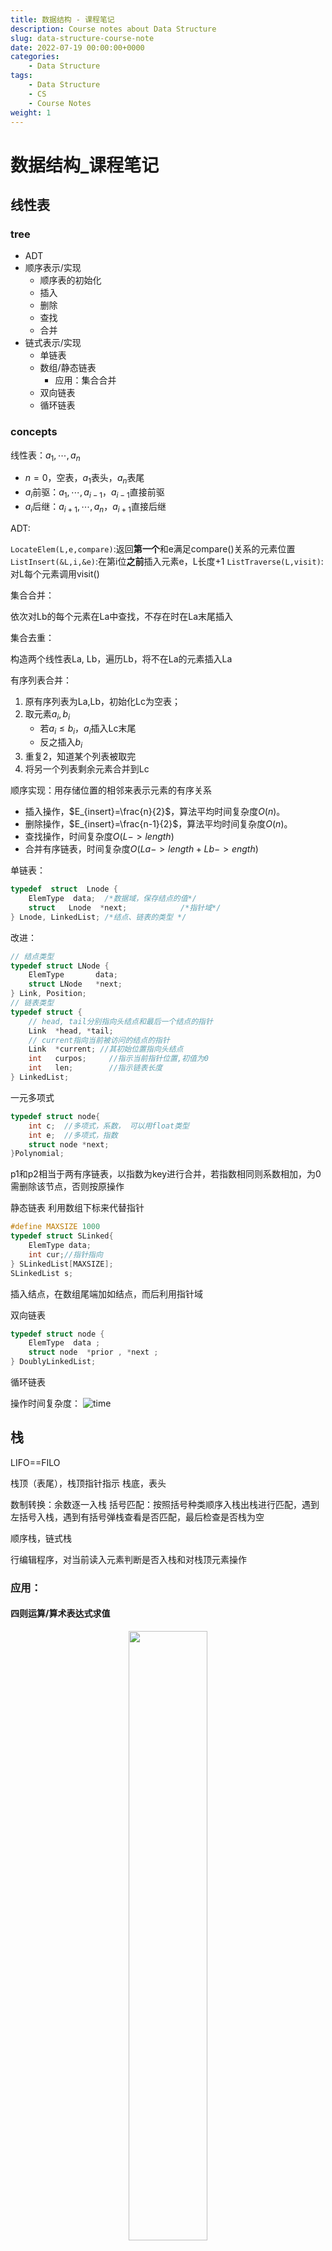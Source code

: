 ```yaml
---
title: 数据结构 - 课程笔记
description: Course notes about Data Structure
slug: data-structure-course-note
date: 2022-07-19 00:00:00+0000
categories:
    - Data Structure
tags:
    - Data Structure
    - CS
    - Course Notes
weight: 1
---
```


# 数据结构_课程笔记

## 线性表

### tree
 
- ADT
- 顺序表示/实现
    - 顺序表的初始化
    - 插入
    - 删除
    - 查找
    - 合并
- 链式表示/实现
    - 单链表
    - 数组/静态链表
        - 应用：集合合并
    - 双向链表
    - 循环链表

### concepts

线性表：$a_{1},\cdots,a_{n}$

- $n=0$，空表，$a_{1}$表头，$a_{n}$表尾
- $a_{i}$前驱：$a_{1},\cdots,a_{i-1}$，$a_{i-1}$直接前驱
- $a_{i}$后继：$a_{i+1},\cdots,a_{n}$，$a_{i+1}$直接后继

ADT:

`LocateElem(L,e,compare)`:返回**第一个**和e满足compare()关系的元素位置
`ListInsert(&L,i,&e)`:在第i位**之前**插入元素e，L长度+1
`ListTraverse(L,visit)`:对L每个元素调用visit()

集合合并：

依次对Lb的每个元素在La中查找，不存在时在La末尾插入

集合去重：

构造两个线性表La, Lb，遍历Lb，将不在La的元素插入La

有序列表合并：

1. 原有序列表为La,Lb，初始化Lc为空表；
2. 取元素$a_{i},b_{i}$
    - 若$a_{i}\leqslant b_{i}$，$a_{i}$插入Lc末尾
    - 反之插入$b_{i}$
3. 重复2，知道某个列表被取完
4. 将另一个列表剩余元素合并到Lc

顺序实现：用存储位置的相邻来表示元素的有序关系
- 插入操作，$E_{insert}=\frac{n}{2}$，算法平均时间复杂度$O(n)$。
- 删除操作，$E_{insert}=\frac{n-1}{2}$，算法平均时间复杂度$O(n)$。
- 查找操作，时间复杂度$O(L->length)$
- 合并有序链表，时间复杂度$O(La->length+Lb->ength)$

单链表：

```C
typedef  struct  Lnode {
 	ElemType  data;  /*数据域，保存结点的值*/
	struct   Lnode  *next;            /*指针域*/
} Lnode, LinkedList; /*结点、链表的类型 */
```

改进：

```C
// 结点类型
typedef struct LNode {  
	ElemType       data;
	struct LNode   *next;
} Link, Position; 
// 链表类型
typedef struct {
    // head, tail分别指向头结点和最后一个结点的指针
    Link  *head, *tail; 
    // current指向当前被访问的结点的指针
    Link  *current; //其初始位置指向头结点
    int   curpos;     //指示当前指针位置,初值为0
    int   len; 	      //指示链表长度
} LinkedList;
```

一元多项式

```C
typedef struct node{
	int c;	//多项式，系数， 可以用float类型
	int e;	//多项式，指数
	struct node *next;
}Polynomial;
```
p1和p2相当于两有序链表，以指数为key进行合并，若指数相同则系数相加，为0需删除该节点，否则按原操作

静态链表
利用数组下标来代替指针

```C
#define MAXSIZE 1000
typedef struct SLinked{
    ElemType data;
    int cur;//指针指向
} SLinkedList[MAXSIZE];
SLinkedList s; 
```
插入结点，在数组尾端加如结点，而后利用指针域

双向链表

```C
typedef struct node {
    ElemType  data ;
    struct node  *prior , *next ;
} DoublyLinkedList; 
```

循环链表

操作时间复杂度：
![time](photos/time.png)

## 栈

LIFO==FILO

栈顶（表尾），栈顶指针指示
栈底，表头

数制转换：余数逐一入栈
括号匹配：按照括号种类顺序入栈出栈进行匹配，遇到左括号入栈，遇到有括号弹栈查看是否匹配，最后检查是否栈为空

顺序栈，链式栈

行编辑程序，对当前读入元素判断是否入栈和对栈顶元素操作

### 应用：

#### 四则运算/算术表达式求值

<center>
<image src="photos/stack_calculator.png" style="width:50%"></image>
</center>

02为新遇到的运算符

四则运算规则：
- 先乘除，后加减(brown)
- 同级运算顺序从左算到右(blue)
- 先算括号内，后括号外(red)

设置两个工作栈：
- `OPTR`：存放运算符，栈底元素为`#`
- `OPND`：存放运算数，即操作数和运算结果，初始为空

依次读入输入字符，分类存放，运算数直接进栈，若为运算符需根据优先级比较：
- `<`：运算符进栈，仅此步会存入运算符
- `=`：脱括号，continue
- `>`：栈顶运算符操作，进行运算，将结果入运算数栈，continue

二元运算符`BNF`定义：
- 表达式:=  操作数 运算符 操作数
- 操作数:=  简单变量|表达式
- 简单变量:= 标识符|无符号整数

表达式在计算机中表示：
- 前缀：`OP S1 S2`，对应先序遍历，运算规则：2连续操作数与前方最近操作数形成最小表达式
- 中缀：`S1 OP S2`，对应中序遍历
- 后缀/逆波兰：`S1 S2 OP`，对应后序遍历，运算规则：运算符与其前方2连续操作数构成最小表达式
    - 求值：遇到操作数进栈，遇到运算符连续推出两个操作数计算后结果压栈

中缀表达式转后缀：

表达式结束符:`#`
1. 设立运算符栈，`#`入栈，读入字符`ch`
2. 分情况：
    - 若`ch`为操作数，直接输出
    - 若`ch`为运算符，比较`ch`与栈顶运算符的优先级：
        - `ch`优先级高，则`ch`进栈
        - `ch`优先级低，栈顶运算符退栈输出，转[2]
        - 优先级相等，栈顶运算符退栈输出，若退出运算符非`(`，转[2]
3. 读入下一个字符`ch`，若`ch=='#'`且栈顶元素为`#`，即将空栈，转至[4]，否则转[2]
4. 结束，输出序列即为后缀表达式

优先级低靠近根节点，因此需要后输出

#### 迷宫

#### 递归

尾递归：在递归函数中递归调用为最后一条执行语句
单向递归：递归结束时答案已经算出

汉诺塔，递归实现，时间复杂度：$O(2^{n})$

递归可通过循环结构算法转化为非递归

### 队列

只允许在一端插入，另一端删除，FIFO
- 队头，允许删除；队尾，允许插入

链式表示：

```C
typedef struct Node {
    	ElemType data;
    	struct Node *next;
}QNode;
typedef struct {
	QNode *front;   //删除进行处
	QNode *rear;    //插入进行处
}LinkedQueue;
```

顺序表示：

```C
#define MAXQUEUESIZE   100
typedef  struct  queue {
    ElemType  Queue_array[MAXQUEUESIZE] ;
    int  front; // 队头指针
    int  rear;  // 队尾指针
    int  queueSize;     //队列空间的大小
}SqQueue;
```

- 入队：将新元素插入rear所指的位置，然后rear加1 
- 出队：删去front所指的元素，然后front加1并返回被删元素

假溢出：尾指针达到上界，无法入队，原因：头尾指针都不减

循环队列：头尾指针增加始终+1取模

队空和队满时，头尾指针均相等

solutions:（采用第三种）
- 增加一个计数器，记录队列中的元素个数(即队列长度)
- 增加一个标志位，区分队列是“空”还是“满”
- 少用一个元素空间，约定：以“队列头指针在队尾指针的下一个位置上”为队满的标志
    - (rear+1) % MAXQUEUESIZE == front
    - 即`rear`所指的单元格始终为空

定义：

```C
#define MAXQUEUESIZE   100
typedef  struct  queue {
    ElemType *base;  // 动态分配的存储空间
    int  front; // 队头指针，
            //若队列不空，指向队头元素
    int  rear;  // 队尾指针，若队列不空，
            //指向队列尾元素 的下一个位置
} CircularQueue;
```

应用：

杨辉三角：横向移动的队列，`next_row[i]=cur_row[i]+cur_row[i-1]`
迷宫：利用队列进行广度优先搜索，获得最短路径

无冲突日程安排：即将集合划分为若干互不相交的子集，每个子集内为无冲突元素
冲突可看作二元关系，于是冲突集合可写成矩阵`ConflictMatrix`，引入`clash[n]`记录与当前元素冲突的情况。

过程：
对首元素，写冲突数组clash[n]，对为0的元素，写其clash[n]，将其累加到原clash[n]上，取仍为0的元素即可。
而后清空，进行接下来几轮。

离散事件模拟

## 串

线性表，表中每个元素为字符

<string.h>中，串处理函数：

```C
char *gets(char *str) ； //从stdin中读取串
int puts(char *str) ； //向stdout输出串
int strlen(char *str); //返回串的长度
char *strcpy(char *dest, char *src); //复制串
char *strcat(char *dest, char *src); //联接串
int strcmp(char *str1, char *str2); //比较串，  s1<s2时返回负数，相等返回0，s1>s2时返回正数
char *strstr(char *str,char *substr); //返回子串首次出现的位置
strchr //检索并返回字符c在字符串s中第一次出现的位置
strrchr //检索并返回字符串s中最后一次出现给定字符c的位置
strspn //检索并返回在s1和s2中均有的字符个数
strpbrk //检索并返回两个字符串中首个相同字符的位置
strupr //将字符串s中的小写字母全部转换成大写字母，并返回转换后的字符串
strlwr //将字符串s中的大写字母全部转换成小写字母，并返回转换后的字符串
strtol //将字符串str转换成长整型数，并返回这个数
strtod //将字符串str转换成双精度数，并返回这个数
strdup //将字符串s复制到新建的位置
strrev // 将字符串逆置
strtok //将字符串分割成由定界符隔离的一个个片段
strncat //将字符串src中最多maxlen个字符复制到字符串dest中
strncmp //比较字符串s1与s2中的前maxlen个字符
strncpy //复制src中的前maxlen个字符到dest中
stricmp //以不区分大小写的方式比较字符串s1和s2,并返回s1-s2
strnicmp //以不区分大小写的方式比较字符串s1与s2中的前maxlen个字符
```

KMP:
令主串的长度是n，模式串的长度是m，则算法的时间复杂度：O(m+n)

```python
# 获取next数组
def get_next(T):
    i = 0
    j = -1
    next = [-1] * len(T)
    while i < len(T)-1:
        if j == -1 or T[i] == T[j]:
            i += 1
            j += 1
            next[i] = j
        else:
            # 回复j，来推进i
            j = next[j]
    return next

# 获取next_val数组
def get_next_val(T):
    i = 0
    j = -1
    next_val = [-1] * len(T)
    while i < len(T)-1:
        if j == -1 or T[i] == T[j]:
            # 匹配，则查找下一个
            i += 1
            j += 1
            if T[i] != T[j]:
                # 失配，则恢复到原先j处进行匹配
                next_val[i] = j
            else:
                # 同样模式，同样数值
                next_val[i] = next_val[j]
        else:
            # 失配，则回复j，来推进i
            j = next_val[j]
    return next_val

# KMP算法
def kmp(S, T):
    i = 0
    j = 0
    next = self.get_next(T)
    while i < len(S) and j < len(T):
        if j == -1 or S[i] == T[j]:
            i += 1
            j += 1
        else:
            # j = 0
            j = next[j]
    if j == len(T):
        return i - j
    else:
        return -1
```

## 数组

- 一维数组：向量
- 二维数组，考虑行序为主序/列序为主序
    - 行序为主序：`LOC(i,j) = LOC(0,0)+(i × n + j) × L`
    - 列序为主序：`LOC(i,j) = LOC(0,0)+(j × m + i) × L`
- 三维数组：以行序为主序：`LOC(i, j, k) = LOC(0,0,0)+(i × n × p + j × p + k) × L`

多维数组定义：

```C
Typedef struct{
     ElemType *base;
     int        dim;
     int       *bounds;     //数组各维的大小bi
     int       *constants; //数组映像函数常量基址ci
} Array;
```

特殊矩阵，例：
- 对称矩阵
- 三对角矩阵：只有主对角线及其上下两对角线有非零值
- 稀疏矩阵

压缩存储
- 下三角矩阵：
$$k=\begin{cases} \frac{i\times (i+1)}{2}+j, & i\geqslant j\\ \frac{j\times (j+1)}{2}+i, & i<j \end{cases}$$
- 三对角矩阵：
    - 三对角矩阵`A`压缩到数组`B`
    元素 A[i][j] 在`B`中位置：`k = 2 × i + j`
    在第 i 行前面，有 3 × i -1 个非零元素
    在第 i 行第 j 列前面，有 j – i +1 个非零元素
    - 数组`B`映射到三对角矩阵`A`

- 稀疏矩阵
    - 三元组顺序表/三元组表：矩阵转置
    - 行逻辑联接的顺序表：矩阵相乘
    - 十字链表：矩阵相加

---
三元组顺序表：

```C
 #define  MAXSIZE  12500
 typedef struct {
     int  i, j;            //该非零元的行下标和列下标
     ElemType  e; // 该非零元的值
 } Triple; // 三元组类型
typedef  struct {
     Triple  data[MAXSIZE + 1]; 
      int      mu, nu, tu; 
     //矩阵的行数、列数和非零元素个数
} TSMatrix;  // 稀疏矩阵类型

//非零元在表中按行序有序存储
//便于进行依行顺序处理的矩阵运算
```

### 稀疏矩阵

稀疏矩阵快速转置：
从a.data->b.data，希望直接知道转置后的三元组存放位置
加速转置速度，建立辅助数组 num和 cpot
- num[col]：记录矩阵转置前各列(即转置矩阵各行)非零元素个数
- cpot[col]：记录各列非零元素在转置三元组表中开始存放位置
对每个非零元的列值col，可立刻找到位置cpot[col]进行交换操作

```C
for (col=0; col<M.nu; ++col)  num[col] = 0;
for (t=0; t<M.tu; ++t)  ++num[M.data[t].j];
cpot[0] = 0;
for (col=1; col<M.nu; ++col)
	cpot[col] = cpot[col-1] + num[col-1];
```

时间复杂度为O(M.nu+M.tu)

---
行逻辑链接的顺序表

需随机存取某一行中的非零元
增加一个数据成员rpos，指示各行第一个非零元素的位置

取元素：

```C
ElemType Value(RLSMatrix M, int r, int c) {
     //给定行和列坐标(r, c)，求取矩阵元素的值
     p = M.rpos[r]; 
     while (M.data[p].i==r && M.data[p].j < c) 
              p++;
      if (M.data[p].i==r && M.data[p].j==c)
             return M.data[p].e;
      else return 0;
} // value
```

### 十字链表

```C
typedef struct OLNode{
	int i, j;
	ElemType    e;
    struct OLNODE  *right, *down;
} OLNode, *Olink;

typedef struct{
	//行和列链表 头指针向量的基址
	Olink   *rhead, *chead;
	in mu, nu, tu;
} CrossList
```

建表方法：
1. 初始化行/列链表
2. 行插入
    - 若`rhead[i]`为空或首元素j更大，插在此处
    - 沿着`rhead[i]`寻找插入位置
3. 列插入
    - 若`chead[j]`为空或首元素j更大，插在此处
    - 沿着`chead[j]`寻找插入位置

十字链表进行矩阵加法：
`pa, pb`分别指向矩阵A和B中行值相同的两个结点；
1. 若`pa==NULL`或`pa->j > pb->j`，则在A链表中插入值$b_{ij}$的结点，改变同行前一个结点`right`域的值，以及同一列前一个结点`down`域的值
2. 若`pa->j < pd->j`，只需将`pa`指针后移
3. 若`pa-j == pb->j`
    - 若`pa->e + pb->e !=0`，直接修改`pa->e`即可
    - 否则删除`pa`结点，改变同行前一个结点`right`域的值，以及同一列前一个结点`down`域的值


## 广义表

任何一个非空广义表LS = ( a1, a2, …, an)均可分解为：
- 表头  Head(LS) = a1
- 表尾  Tail(LS) = (a2, …, an) 

表头表尾分析法：

```C
typedef enum {ATOM, LIST} ElemTag;
typedef struct GLNode {	
    ElemTag tag; // ATOM or LIST
    union { //原子结点和表结点的联合部分
        AtomType atom;	          
        struct {struct GLNode *hp, *tp;} ptr;
	    //ptr.hp, ptr.tp指向表结点的表头、表尾
    }
} *Glist;
```

形式例：`Tag=0|atom`, `Tag=1|hp|tp`

子表分析法：

```C
typedef enum {ATOM, LIST} ElemTag;
typedef struct GLNode {	
    ElemTag tag; // ATOM or LIST
    union { //原子结点和表结点的联合部分
        AtomType atom;	          
	    struct GLNode *hp;//指向子表的指针
     };
     struct GLNode *tp;
    //指向同一层下一个表元素结点的指针
} *Glist;
```

形式：`Tag=0|atom|tp`，`Tag=1|hp|tp`

m元多项式：

```C
typedef struct MPNode {	
     ElemTag  tag; 
     int            exp; //指数域
     union {	//原子结点和表结点的联合部分
          float   coef;   //系数域	          
	struct MPNode *hp;
     };
     struct MPNode *tp;//相当于线性链表的next
} *Mplist;      //m元多项式广义表类型定义
```

按照某个元素为主元进行提取，而后对系数建立子表
形式例：`Tag=1|exp|hp|tp`，`Tag=0|exp|coef|tp`

`sever(str,hstr)`类似`strtok`，将`str`第一个","前的子串赋给`hstr`，若无","则整个赋值，str变到","之后的串，若无则为NULL
且同时要求`hstr`内的括号需匹配

建立广义表：
CreateGList(GList &L, SString S)
- 若S为"()"，则建立空表
- 否则：
    - 建立表结点
    - 若S长度为1，创建单原子表
    - 否则创建List，脱外层括号
        - 重复建立n个子表，每次用sever取子串，建立子表到p->ptr.hp
        - 若表尾不空，则该结点仍为List，p插在后面ptr.tp

## 树

- 广义表表示法
- 树形表示法
- 文氏图
- 目录结构表示法

结点，孩子，双亲，兄弟，堂兄弟（双亲在同一层），祖先（根结点到该结点路径上所有结点），子孙（某结点的孩子与孩子的子孙）

- 结点的度：拥有子树的数量
    - 度为m的树称为m叉树
    - 叶结点：度为0的结点，终端
    - 分支结点：非叶结点
- 树的宽度：max{每层结点数量}
- 结点之间路径：结点之间所经分支+结点
- 结点的层次/深度：根结点位于第1层，若某结点在第i层，子树根结点在第i+1层
- 结点的高度：叶结点高度为1，若某结点在第i层且有双亲，则双亲在第i+1层
    - 高度定义与深度相反
- 树的深度：树中叶结点的最大层次
- 树的高度：根结点的高度

满m叉树：深度为k且有$2^{k}-1$个结点的二叉树称为满二叉树，每一层的结点数都为最大结点数
完全m叉树：空的叶结点只可能在最下两层，且倒数第二层的叶结点只可能在右边
满m叉树一定是完全m叉树

二叉树的性质：
- 性质1 ：若二叉树结点的层次从$1$开始, 则在二叉树的第$i$层($i\geqslant 1$)最多有$2^{(𝒊−𝟏)}$ 个结点
- 性质2：深度为$k(k\geqslant 1)$的二叉树最少有$k$个结点，最多有$2^{k}-1$个结点
- 性质3：对任何一棵二叉树，如果其叶结点有$n_0$个，度为$2$的非叶结点有$n_2$个, 则有：$n_{0}=n_{2}＋1$

满二叉树除叶结点外的结点度均为2
深度为$k$且有$2^k-1$个结点的二叉树

完全二叉树

顺序存储，按行序遍历二叉树查看结点

链式存储
二叉链表：
左右孩子指针
```C
typedef struct BiTNode { 
    // 结点结构
    TElemType      data;
    struct BiTNode  *lchild, *rchild;
    // 左右孩子指针
} BiTree;
```
三叉链表：
添加双亲结点指针：
```C
typedef struct TriTNode { 
    // 结点结构
    TElemType       data;
    struct TriTNode  *lchild, *rchild; 
    //左右孩子指针
    struct TriTNode  *parent;  
    //双亲指针 
} TriTree; 
```

二叉树遍历：
顺序对根的位置而言
先序：根左右
中序：左根右
后序：左右根

先序遍历：
若二叉树为空，则空操作
否则
访问根结点 (D)
先序遍历左子树 (L)
先序遍历右子树 (R)

中序遍历 (Inorder Traversal)
若二叉树为空，则空操作
否则，
中序遍历左子树 (L)
访问根结点 (D)
中序遍历右子树 (R)

后序遍历 (Postorder Traversal)
若二叉树为空，则空操作
否则，
后序遍历左子树 (L)
后序遍历右子树 (R)
访问根结点 (D)

非递归描述：

中序遍历：
1. p=树根
2. p不空，p入栈，p=p的左孩子，重复2直到p空
3. 若栈不空，则访问栈顶元素，p=栈顶元素的右孩子，执行2

层序遍历，采用队列：
p=树的根
当p不空时：入队列，否则返回
当队列不空时：取队头并访问，并将其非空左右孩子入队列

先序输入建立二叉链表：
CreateBiTree(BiTree &T)
1. 读取输入
2. 若表示空树，则`T=NULL`
3. 否则
    - 给T分配空间
    - T->data由输入确定
    - CreateBiTree(T->lchild)
    - CreateBiTree(T->rchild)


例：

表达式树：
前缀，中缀，后缀

线索二叉树

线索：指向数据元素前驱和后继的指针

`lchild|ltag|data|rtag|rchild`
两标志位指示孩子是前驱还是后继线索

```C
typedef enum { Link, Thread } PointerThr;  
	//Link==0，表示是指针，
	//Thread==1，表示是线索
typedef struct BiThrNod {
    TElemType        data;
    struct BiThrNode  *lchild, *rchild; //左右指针
    PointerThr         LTag, RTag;    //左右标志
} BiThrNode, *BiThrTree;
```

而后遍历过程不需要栈，在原叶结点处直接访问线索所指

中序遍历：
结点的后继应是遍历其右子树访问的第一个结点，即右子树最左下的结点；
结点的前驱：左子树最右下的结点

线索化：
- 左子树线索化
- 利用pre指示上轮访问过的结点，p表示当前结点，则将他们指针互指即可
- pre=p
- 右子树线索化

树采用二叉链表表示法，即孩子兄弟表示法时，将其看作二叉树可得树等价的二叉树
对多棵不相交的树组成的森林，树根可作为右子树连接到一起，整体形成二叉树

Huffman树

树的路径长度：从树根到每个结点路径长度之和
结点带权
带权路径长度：$WPL = \sum_{k=1}^{n} \omega_{k} l_{k}$

前缀编码：二叉树，左结点0，右为1，只有最后一个结点在右叶子，其余都在左叶子

Huffman树：带权路径长度最小，权值越大的结点离根越近

Huffman树中没有度为1的结点，树中任意非叶子结点都有2个孩子，这类树又称为满或正则或严格二叉树(regular/strict binary tree)
一棵有n个叶子结点的Huffman树共有2n-1个结点 

贪心算法：
由n棵二叉树的集合F开始：
1. 每次选取权值最小的二叉树作为左右子树构造新二叉树，设置根结点权值为左右子树根权值之和
2. 删去原先
3. 加入F
4. 返回1，直到F为一棵树

```C
//用三叉静态链表表示Huffman树
typedef struct{
    char data;
    int weight;
    int parent, lchild, rchild;
} HTNode;
typedef struct{
    HTNode elem[MAXNum];
    int num, root;
    //num:叶结点数，root:根
}
```

### 回溯法

回溯法求解过程：先序遍历

例：
求幂集，幂集元素可以表示在二叉树中，左向表示取，右向表示舍，求幂集元素即为先序遍历此二叉树

### 树的计数

具有$n$个结点不同形态的树有多少棵

二叉树相似：形态相同
等价：数据元素相同

$n$个结点不相似的二叉树有$\frac{1}{n+1} C_{2n}^{n}$棵

## 图

n个图结点
- 完全图：有$\frac{1}{2} n(n-1)$条边的无向图
- 稀疏图：有很少边或弧
- 稠密图：反之

带权图：网
子图：包含原图的部分边和结点

无向图中，$(v,v')\in E$，则$v,v'$互为邻接点，边$(v,v')$依附于$v,v'$，或称相关联，顶点$v$的度$TD(v)$为与其相关联边的数目
有向图定义入度和出度

路径，回路

无向图中若$v,v'$存在路径，则为连通的，若途中任意两个顶点连通，则图是连通图。连通分量，为无向图中极大连通子图

有向图中，若$v_{i},v_{j}$互相存在路径，则称其为强连通图，极大强连通子图为强连通分量

连通图的生成树为一个极小连通子图，含有途中全部顶点，但只有$n-1$条边，构成树
若在生成树上再添加一条边，则会产生环路

有向图，生成森林，含有全部结点但只有足以构成不相交有向树的弧

### 图的存储结构

#### 数组表示法

图的邻接矩阵，判断任意两个顶点之间是否有边
网的邻接矩阵：$$A[i][j]=\begin{cases} & \omega_{i,j}, <v_{i},v_{j}> \in VR \\ & \infty, otherwise \end{cases}$$

#### 邻接表

链式存储

头结点
data|first arc
:-:|:-:

表结点
adjvex|next arc|info
:-:|:-:|:-:
对应头结点的一条边所指顶点信息

邻接表：
头结点$\rightarrow$表结点$\rightarrow$表结点

逆邻接表：
为了便于确定顶点入度，有向图中，建立指向顶点的结点信息

<center>
    <img src="photos/adjtable.png" width="60%" />
</center>

#### 十字链表

有向图

顶点结点
data|first in|first out
:-:|:-:|:-:

first in，以该顶点为弧头的首个结点
first out，以该顶点为弧尾的首个结点

弧结点
tail vex|head vex|hlink|tlink|info
:-:|:-:|:-:|:-:|:-:

hlink指向弧头相同的下个结点，tlink指向弧尾相同的下条弧

![orthlist](photos/orthlist_directed_G.png)

#### 邻接多重表

无向图

边结点表示：
mark|ivex|ilink|jvex|jlink|info
:-:|:-:|:-:|:-:|:-:|:-:

mark，标志域，标记是否被搜索
ivex,jvex，该边依附的两个顶点在图中的位置
ilink,jlink，下条依附于ivex/jvex的边

顶点结点
data|first edge
:-:|:-:

first edge，第一条依附于该顶点的边

<center>
    <img src="photos/adjmultitable.png" width="50%"/>
</center>

### 图的遍历

#### DFS，深度优先

类似于树的先根遍历

```C++
bool visited[MAX];  // 访问标志

void DFSTraverse(Gragh G /* , func */){
    /* func */
    for(v = 0; v < G.vexnum; ++v){
        visited[v] = false;
    }
    for(v = 0; v < G.vexnum; ++v){
        if(!visited[v]){
            DFS(G,v);
        }
    }
}

void DFS(Gragh G, int v){
    visited[v] = true;
    /* Func */
    for(w = FirstAdjVex(G,v); w >= 0; w = NextAdjVex(G,v,w)){
        if(!visited[w]){
            DFS(G, w);
        }
    }
}
```
二维数组存储，时间复杂度$O(n^{2})$
邻接表存储，时间复杂度$O(n+e)$

#### BFS，广度优先搜索

类似树的层序遍历，先访问点的所有邻接点

```C++
void BFSTraverse(Graph G, /* Func */){
    for(v = 0; v < G.vexnum; ++v){
        visited[v] = false;
    }
    deque<int> Q;
    for(v = 0; v < G.vexnum; ++v){
        if(!visited[v]){
            visited[v] = true;
            /* Func */
            Q.push_back(v);
            while(!Q.empty()){
                u = Q.pop_front();
                for(w = FirstAdjVex(G,u); w >= 0; w = NextAdjVex(G,u,w)){
                    if(!visited[w]){
                        visited[w] = true;
                        /* Func */
                        Q.push_back(Q, w);
                    }
                }
            }
        }
    }
}
```

### 图的连通性

#### 无向图

连通图只需从一个结点DFS/BFS即可遍历所有节点
非连通图需多个顶点触发，每次遍历连通分量的顶点集

无向图深度优先搜索，建立深度优先生成森林最左孩子、右兄弟链表

```C++
void DFSForest(Graph G, CSTree &T){
    T = nullptr;
    for(v = 0; v < G.vexnum; ++v){
        visited[v] = false;
    }
    for(v = 0; v < G.vexnum; ++v){
        if(!visited[v]){
            p = new CSNode;
            *p = {GetVex(G,v), nullptr, nullptr};
            if(!T){
                T = p;
            }
            else{
                q->nextsibling = p; // 前一棵根的兄弟
            }
            q = p;
            DFSTree(G, v, p);
        }
    }
}

void DFSTree(Graph G, CSTree &T){
    visited[v] = true;
    first = true;
    for(w = FirstAdjVex(G,v); w >= 0; w = NextAdjVex(G,v,w)){
        if(!visited[v]){
            p = new CSNode;
            *p = {GetVex(G,w),nullptr,nullptr};
            if(first){
                T->lchild = p;
                first = false;
            }
            else{
                q->nextsibling = p;
            }
            q = p;
            DFSTree(G,w,q);
        }
    }
}
```

#### 有向图

十字链表存储
求强连通分量步骤：
1. 在有向图G上，从某定点出发沿以其为尾的弧进行DFS，并按搜索顺序将顶点排列起来，因此修改原DFS代码：
    - 在进入`DFSTraverse`函数时进行计数变量初始化，加`count = 0`
    - 在退出`DFS`函数是将完成搜索的顶点号记录在辅助数组`finished[vexnum]`中，即加`finished[++count] = v`
    - (C++直接push_back)
    - 即逆后序入栈
2. 从最后完成搜索的顶点出发，沿着以该顶点为头的弧进行逆向DFS，若此遍历不能访问有向图所有顶点，则从余下顶点中最后完成的顶点出发，逆向DFS

每次第二步访问到的顶点集便是有向图G中一个强连通分量顶点集

第二步实质：
1. 构造有向图$G_{r}$，拥有与$G$相反的弧
2. 在$G_{r}$上，从逆初始点DFS，则森林中每棵树的顶点集为G强连通分量的顶点集

#### 最小生成树

代价最小的生成树

##### Prim算法

$N=(V,\{E\})$为连通网，$TE$最小生成树边的集合

从$U=\{u_{0}\},(u_{0}\in V), TE =\{\}$开始，重复执行：
- 在**所有**$u\in U,v\in V-U$的边$(u,v)\in E$中找一条代价最小的彼岸并入集合$TE$，同时$v_{0}$并入$U$，直到$U=V$为止

需设辅助数组`closedge`，记录$U$到$V-U$具有最小代价的边，对每个顶点$v_{i}\in V-U$，辅助数组中存在相应分量`closedge[i-1]$，包含两个域：
- `.lowestcost`$=\min\{cost(u,v_{i})\}$
- `.vex`存储该边依附在U中的顶点

##### Kruskal算法

每次选不构成回路的最小边

判断是否形成回路，利用一维数组`vSet[]`存放每个顶点所在连通分量的编号，若相等则两点处于同一连通分量，形成回路

初始`vSet[]`为各点编号，若连接两边，则将两顶点连通分量合并（一个点的换成另一个点的）

时间复杂度$O(e\log{e}+n^{2})$

#### 关节点和重连通分量

关节点：删去顶点`v`和与其相关联的各边后，将图的一个连通分量分割为多个连通分量（出现互不连通的点集），则该顶点为关节点
重连通图：无关节点的连通图

深度优先生成树可得两类关节点特性：
1. 若生成树的根有两棵或两棵以上的子树，则根节点比为关节点，因为删去后将有生成森林
2. 若生成树某非叶子结点`v`，其某棵子树的根和子树其他结点没有指向`v`祖先的回边

核心：将会使子树孤立起来

对生成树任意顶点，孩子结点为它之后搜索到的邻接点
双亲结点和回边连接的祖先结点为它之前搜索到的邻接点

重新定义`visited[v]`：DFS遍历连通图时访问顶点`v`的次序号，DFS前序序列的序号
定义：
$$low(v) = \min\{visited[v],low[w],visited[k]\}$$

- `w`为顶点`v`在DFS生成树上的孩子结点
- `k`为顶点`v`在DFS生成树上回边链接的祖先结点
- $(v,w)\in Edge$
- $(v,k)\in Edge$

若对于某个顶点`v`，存在孩子结点`w`，$low[w] \geqslant visited[v]$，则`v`必为关节点，因为它表明`w`及子孙均无指向祖先的回边

![gentree](photos/gentree.png)
![gentree_dfs](photos/gentree_dfs.png)

### 有向无环图

描述表达式

无向图判断环：DFS过程中遇到回边

#### 拓扑排序

由某个集合上一个偏序得到全序

偏序：若集合上关系R满足自反，反对称，传递
全序，若R为偏序，且对每个$x,y\in X$，必有$xRy, yRx$

例：课程有先决条件

表示活动间优先关系的有向图成为AOV网，i到j有一条有向路径，则i为j的前驱，j为i的后继，路径为弧的时候加上`直接`

AOV网中不该出现有向环

拓扑排序：
1. 在有向图中选择一个没有前驱的顶点，输出
2. 从图中删除该顶点及所有以它为尾的弧
3. 重复1,2，知道全部顶点均已输出，或当前图中不存在无前驱的顶点为止，后者说明有向图存在环

邻接表存储，头结点中增加存放顶点入度的数组`indegree`

```
对各个顶点求入度indegree[0:vexnum-1]
建零入度顶点栈S
入度为0者进栈
输出顶点计数，使用count

当栈不空{
    弹栈，输出该顶点，计数
    对该顶点每个邻接点入度-1
    入度为0者进栈
}

若count<G.vexnum，则有向图存在回路
```

#### 关键路径

AOE网，边表示活动，带权的有向无环图，边权表示活动持续时间

开始到结束最长路径：关键路径

决定结束事件最早发生时间

开始点$v_{1}$，从$v_{1}$到$v_{i}$的最长路径长度：$v_{i}$的最早发生时间
也即所有以$v_{i}$为尾弧的最早开始时间

e(i)，活动$a_{i}$最早开始时间，l(i)，活动$a_{i}$的最迟开始时间，l(i)-e(i)为时间余量

e(i)=l(i)的活动为关键活动

活动$a_{i}$由弧$<j,k>$表示，因此最早发生时间ve(j)，最迟发生时间vl(j)，持续时间dut(<j,k>)：
$$e(i)=ve(j)$$$$l(i)=vl(k)-dut(<j,k>)$$
求ve(i)和vl(j)分两步：
1. 从ve(0)=0开始向后递推
$$ve(j)=\max\limits_{i}\{ve(i)+dut(<i,j>)\}$$
2. 从vl(n-1)=ve(n-1)开始向前递推
$$vl(j)=\min\limits_{i}\{vl(j)-dut(<i,j>)\}$$

递推公式必须在（逆）拓扑有序条件下进行

求关键路径算法：
1. 输入e条弧<j,k>，建立AOE-网的存储结构
2. 从$v_{0}$出发，令ve[0]=0，按拓扑有序求其余顶点最早发生时间ve[i]，若拓扑有序判断存在环，则拒绝
3. 从$v_{n}$出发，令vl[n-1]=ve[n-1]$，按逆拓扑有序求其余各顶点的最迟发生时间vl[i]
4. 根据各顶点的ve和vl值，求每条弧s的最早开始时间e(s)和最迟开始时间l(s)，若某条弧满足条件e(s)=l(s)，则为关键活动

![topo](photos/topo.png)

### 最短路径

Dij算法：
1. 假设带权的邻接矩阵arcs表示带权有向图，arcs[i][j]表示弧$<v_{i},v_{j}>$上的权值，若弧不存在，则权值为$\infty$
S表示从v出发最短路径重点集合，初始态$\varnothing$
2. 选择$v_{j}$，使得：$$D[j]=\min\{D[i]|v_{i}\in V-S\}$$
$v_{j}$为当前求得的一条从v出发的最短路径终点，$$S=S\bigcup \{j\}$$
3. 修改从v出发到集合V-S上任意顶点$v_{k}$可达的最短路径长度
若$D[j]+arcs[j][k]<D[k]$，则修改$D[k]$为$D[k]=D[j]+arcs[j][k]$
4. 重复2,3共n-1次，求得最短路径依路径长度递增序列

![dij](photos/dij.png)

### 思考题

#### 拓扑排序
- 成功仅限于有向无环图
- 任何有向无环图的顶点都可以排到拓扑有序序列中，且拓扑序列不唯一
- 若有向图邻接矩阵中对角线以下元素均为0，则改图拓扑排序序列必存在（必无环）
- 在拓扑排序序列中任意两个相继排列的顶点$v_{i}$和$v_{j}$在有向无环图中未必存在路径
- DFS图每次递归结束并退出时将当前顶点入队，记录了拓扑有序序列，前提是图中无环

#### 图的最短路径
- 有向图中从一个顶点到另一个顶点最短路径未必唯一
- 求单源最短路径的Dij算法同样适用于有回路的带权有向图
- 带权有向图的最短路径一定是简单路径（无环）

#### 最小生成树
- 若带权无向连通图上所有变权重互不相同，Prim/Kruskal算法构造出的最小生成树唯一
- 只要带权无向连通图中有权重相同的边，最小生成树也可能唯一（因为权重大可能不会选入）
- 当带权连通图上具有相同较小权重的几条边形成回路时，可能生成不同最小生成树

## 动态存储管理

### 可利用空间表

tag|size|link|space|
:-:|:-:|:-:|:-:

`tag`为0时，空闲块，`tag`为1时占用块

- 首次拟合，找到第一个大小满足的空闲块分配
- 最佳拟合
- 最差拟合

### 边界标识法

head|foot|llink|tag|size|rlink|space|uplink|tag
:-:|:-:|:-:|:-:|:-:|:-:|:-:|:-:|:-:

注意到头的指针要指回形成环

分配算法
首次拟合
从表头指针pav所指结点起，于可利用空间表中查找，找到第一个容量不小于请求分配的存储量n的空闲块即可分配

回收算法
查找左右临近空闲块是否直接连接，若是则直接合并

看题时候直接计算首尾地址，方便判断是否合并

### 伙伴系统

无论是占用块还是空闲块，大小均为2的k次幂，

头结点从上至下依次表明该行块的大小

![buddy](photos/buddy.png)

分配算法
提出大小为n的内存请求时，在可利用表上寻找结点大小与n匹配的字表，若非空一部分分配（刚好满足$2^{k}\geqslant n$的），一部分插入子表

回收算法
需查找伙伴空闲块，一起合并为大的
伙伴空闲块是由同一大块分裂出的小块
初始地址p，大小$2^{k}$的内存块，其伙伴的起始地址：
$$buddy(p,k)=\begin{cases} & p+2^{k}, p\pmod{2^{k+1}}=0 \\ 
                           & p-2^{k}, p\pmod{2^{k+1}}=2^{k}
              \end{cases}$$

## 查找

查找表：同一类型数据元素构成的集合
关键字：数据元素中某个数据项的值，可以标识一个数据元素，若可唯一标识，则关键字为主关键字
查找

性能分析：
平均查找长度：$$ASL=\sum\limits_{i=1}^{n}P_{i}C_{i}$$
$P_{i}$为查找表中第i个记录的概率，$\sum\limits_{P_{i}}=1$

对树而言，采用PH值：$$PH = \sum\limits_{i=1}^{n}\omega_{i}h_{i}$$
$h_{i}$为第i个结点在二叉树上的层数，权$\omega_{i}=c p_{i}$，c为常量，$p_{i}$为查找概率

### 顺序查找

查找都成功
$$ASL_{SS}=\frac{n+1}{2}$$
查找成功/不成功等可能性：
$$ASL_{SS}=\frac{3n+3}{4}$$

### 有序表查找

#### 折半查找

![half_search](photos/half.png)

$$ASL_{bs}=\frac{n+1}{n}\log_{2}{(n+1)}-1$$

#### 静态树表

PH最小的二叉树：静态最优查找树
PH值在同样权值二叉树中最小：次优查找树

已知：含有关键字的记录序列$(r_{l},r_{l+1},\cdots,r_{h})$，其中$r_{l}.key<\cdots < r_{h}.key$，每个记录权值：$\omega_{l},\cdots ,\omega_{h}$

构造次优查找树方法：
- 首先在构造根节点，求$i(i\in [l,h])$使得：$$\Delta P_{i} = |\sum\limits_{j=i+1}^{h} \omega_{j} - \sum\limits_{j=l}^{i-1} \omega_{j}|$$
取最小值，即左右权值和的差最小
- 而后对左右子序列分别构造两棵次优查找树，分别设为$r_{i}$左子树和右子树

构造时间复杂度$O(n\log n)$，查找过程类似折半查找，比较关键字个数不超过树深，平均查找长度$O(\log{n})$

#### 分块查找

先查找记录所在块，而后在块内顺序查找

长度为$n$的表均匀分为$b$块，每块内$s$个记录，
$$ASL_{bs} = L_{b}+L_{W} = \frac{b+1}{2}+\frac{s+1}{2} = \frac{1}{2}(\frac{n}{s}+s)+1$$
可用折半查找确定块，将更快

### 动态查找表

#### 二叉排序树

空树或具有下列性质二叉树：
1. 若左子树不空，则左子树上所有节点值均小于根节点值
2. 若右子树不空，则右子树上所有节点值均大于根节点的值
3. 左右子树为二叉排序树

查找过程：小于key数据查找左子树，大于的数据查找右子树

查找不成功时根据和当前父结点的关系，选择插入左叶子还是右叶子

删除节点：
1. 若*p结点为叶结点，左右子树均为空，由于删去叶子结点不破坏整棵树的结构，则只需修改其双亲结点指针即可
2. 若*p结点只有左子树或右子树，若\*p为左子树，只要令左子树或右子树成为其双亲结点的左子树即可，否则为右子树
3. 若*p左右子树均不空
    - 若*p为左子树，令\*p左子树为\*f（\*p父结点）左子树，\*p的右子树为\*s（\*p最右上子树）的右子树
    - 若*p为右子树，则\*p左子树为\*f（\*p父结点）右子树，\*p的右子树为\*s（\*p最右上子树）的左子树

ASL是$O(\log{n})$的，随机意义下，还需转换AVL树

#### 平衡二叉树

AVL树：为空树或具有如下性质二叉树：
- 左右子树为AVL树，且左右子树深度之差绝对值不超过1

平衡因子BF：左子树深度-右子树深度，只能为-1,0,1

假设二叉排序树引插入结点失衡的最小子树根节点指针为a，则失衡后调整的规律：
1. 单向右旋，左子树失衡
2. 单向左旋，右子树失衡
3. 双向旋转（先左后右），左子树的右子树失衡
4. 双向旋转（先右后左），右子树的左子树失衡

对旋转，只需根据二叉排序树性质确定旋转后子树的位置，注意排序树的性质仍然满足

<center>
    <img src="photos/AVL_rotate.png" width="50%"/>
</center>

查找时间复杂度$O(\log{n})$

#### B-树

B-树，平衡的多路查找树

m阶B-树，或为空树，或为满足下列特性的m叉树：
1. 树中每个节点至多m棵子树
2. 若根节点非叶子结点，则至少有两棵子树
3. 除根节点外的所有非终端节点至少有$\lceil \frac{m}{2} \rceil$棵子树
4. 所有非终端节点包含信息数据：$(n,A_{0},K_{1},A_{1},\cdots,K_{n},A_{n})$，$K_{i}$为关键字，且$K_{i}<K_{i+1}$；$A_{i}$为指向子树根节点的指针，且指针$A_{i-1}$所指子树中所有结点的关键字均小于$K_{i}$，
5. 所有叶子结点出现在同一层次上，视为空节点

相当于每一层每一个结点都是有序的，直接按层查找是否属于某一块，而后向下递归查找

插入：从空树开始插入结点，若每个结点关键字个数超过m-1，则节点进行分裂，
若为叶结点，则将一个结点上移，而后插空
若为非叶结点，若父结点有空，可上移，否则直接拆开作为子结点

注：所有要按照大小来操作

![insert_B](photos/insert_B.png)
![insert_B_2](photos/insert_B_2.png)

删除关键字：找到关键字所在结点，删除之，除非为最下层非终端结点，要进行合并操作；
若删除节点$K_{i}$不在最下层，只需将指针$A_{i}$所指子树的最小关键字（右子树最左上结点）替换$K_{i}$，删除该结点即可；
因此只需讨论最下层结点
(m为阶)
1. 被删关键字所在结点中关键字数目不小于$\lceil \frac{m}{2} \rceil$，则只需从该结点中删去该关键字和相应指针
2. 被删关键字所在结点中关键字数目等于$\lceil \frac{m}{2} \rceil$，而与该结点相邻的右（左）兄弟结点中关键字数目大于$\lceil \frac{m}{2} \rceil$，则需将兄弟结点最小（大）的关键字上移至双亲结点，双亲结点中小于（大于）的相邻结点下移至被删关键字结点。**相当于在不满结点中删除结点，要进行左旋或右旋**
3. 被删关键字所在结点及其兄弟结点关键字数目等于$\lceil \frac{m}{2} \rceil$（都不满），将父结点对应的$K_{i}$与$A_{i}$合并至兄弟结点中

![delete_raw_tree](photos/delete_raw_tree.png)
![delete_B](photos/delete_B.png)

#### $B^{+}$树

m阶$B^{+}$树和B树的差异在于：
1. n棵子树结点中包含n个关键字
2. 所有叶子结点包含全部关键字的信息，及指向含这些关键字记录的指针，且叶子结点本身依关键字的大小自小而大顺序链接
3. 所有非终端节点看作索引部分，结点中仅含其子树（根节点）中最大（最小）关键字

查找/插入/删除过程类似，但总需要到叶子结点

#### 键树

数字查找树

每个结点只含有组成关键字的符号，字典法

存储结构：
1. 双链树，孩子兄弟链
    - 分支结点3个域：`symbol`,`first`,`next`

<center><img src="photos/double_chain.png" width="50%" /></center>

查找：对往下走，错往右走

2. Trie树，树的多重链表
    - 若从某结点到叶结点都只有一条路径，则被压缩为叶结点

![Trie](photos/Trie.png)

查找：在结点表中逐个查找

#### 哈希表

##### 哈希函数

###### 构造方法

1. 直接定址法

取关键字或关键字某个线性函数为哈希地址
$$H(key) = key$$或$$H(key) = a\cdot key + b$$

2. 除余取留法

$$H(key) = key\pmod{p},p\leqslant m$$

###### 处理冲突

1. 开放定址法

$$H_{i} = (H(key) + d_{i}) \pmod{m},i=1,2,\cdots,k(k\leqslant m-1)$$

$H(key)$为哈希函数，$m$为哈希表表长，$d_{i}$为增量序列
增量序列可选$1,2,\cdots$（线性探测），或$1,4,9,\cdots$（二次探测），或伪随机序列

2. 再哈希法

3. 链地址法

所有关键字为同义词记录储存在同一线性链表`Chain ChainHash[m]`，凡哈希地址为$i$的记录都插入头指针为`ChainHash[i]`的链表中

3. 建立公共溢出区

##### 性能分析

###### 装填因子

$$\alpha = \frac{表中填入记录数}{哈希表长}$$

###### 成功查找

线性探测再散列
$$ASL_{nl}\approx \frac{1}{2}(1+\frac{1}{1-\alpha})$$
随机探测再散列、二次探测再散列
$$ASL_{nr}\approx -\frac{1}{\alpha}\ln{(1-\alpha)}$$
链地址法
$$ASL_{nc}\approx 1+\frac{\alpha}{2}$$

## 内部排序

含$n$个记录的序列
$$\{R_{1},R_{2},\cdots,R_{n}\}$$
对应关键字序列（值序列）
$$\{K_{1},K_{2},\cdots,K_{n}\}$$
假设$K_{i}=K_{j},(i\neq j)$，若排序后$R_{i},R{j}$的先后顺序和排序前相同，则称排序方法稳定；否则若顺序相反，则排序方法不稳定

稳定排序|Exp
:-:|:-:
冒泡排序|遇到相等元素不会交换
插入排序|遇到相等元素不会插入
归并排序|递归分为短序列，因此相等元素前后位置不变
基数排序|依然是相等元素不会交换排序

不稳定排序|Exp
:-:|:-:
选择排序|选择后，前面的会被交换到后面，可能会在相等元素的后面
快速排序|依然是在相等元素不参与的情况下调整元素位置
希尔排序|按照步长跳跃，因此可以在相等元素不参与情况下调整位置
堆排序|有的父结点交换了某元素，另一个未交换

### 插入排序

#### 直接插入排序

直接遍历找到已排好序列中适配当前的位置，插入

时间复杂度$O(n^{2})$

#### 折半插入排序

查找适配位置使用折半查找

#### 2-路插入排序

另外设置一个同存储记录的数组大小相同的环形数组`d`
将无序表中第一个记录添加进`d[0]`的位置上，然后从无序表中第二个记录开始，同`d[0]`作比较：如果该值比`d[0]`大，则添加到其右侧；反之添加到其左侧。

#### 表插入排序

![table_insert](photos/table_insert.png)

用修改2n次指针替代了移动元素，时间复杂度仍为$O(n^{2})$

#### 希尔排序

增量序列（每次增加探查的index）没有除1以外的公因子，并且最后一个增量值为1

每次以增量序列取元素组成子序列进行插入排序

### 交换排序

#### 冒泡排序

将前面的元素冒泡比较后移，每次能够选出最大元素，直接输出后对剩余元素冒泡排序

时间复杂度$O(n^{2})$

#### 快速排序

将序列分为左右两部分，左边所有元素小于枢轴（支点，标志），右边大于标志，然后对左右序列分别递归

平均时间：$T_{avg} = kn\ln{n}$

### 选择排序

每趟在$n-i+1,(i=1,2\cdots,n-1)$个记录（$i,\cdots,n$）中选取最小记录作为有序序列第$i$个记录（交换）

#### 简单选择排序

通过$n-i$次关键字比较

#### 树形选择排序

锦标赛排序，首先对n个记录两两比较，然后在$\lceil \frac{n}{2} \rceil$较小者间两两比较

除了最小关键字外，每选一个次小关键字进行$\lceil \log_{2}{n} \rceil$次比较，时间复杂度$O(n\log{n})$

#### 堆排序

n个元素序列$\{k_{1},k_{2},\cdots,k_{n}\}$满足：
$$k_{i}\leqslant k_{2i}, k_{i}\leqslant k_{2i+1}$$或$$k_{i}\geqslant k_{2i}, k_{i}\geqslant k_{2i+1}$$

前者小顶堆，后者大顶堆

筛选：从堆顶调整至叶子

- 输出堆顶元素后如何调整剩余元素为新堆？
以堆中最后一个元素代替之，此时左右子树均为堆，仅需自上至下调整，每次不满足的都选择唯一满足的替代筛选

大顶堆：
```
MAX-HEAPIFY(A,i)
l = LEFT(i)
r = RIGHT(i)
if l <= A.heap-size and A[l]>A[i]
    largest = l
else largest = i
if r <= A.heap-size and A[r]>=A[largest]
    largest = r
if largest != i
    exchange(A[i],A[largest])
    MAX-HEAPIFY(A,largest)
```

- 如何由无序序列建立堆？
```
BUILD-MAX-HEAP(A)
A.heap-size = A.length
for i = [A.length/2] downto 1
    MAX-HEAPIFY(A,i)
```

堆排序：
```
HEAPSORT(A)
for i = A.length downto 2
    exchange(A[1],A[i])
    A.heap-size = A.heap-size-1
    MAX-HEAPIFY(A,1)
```

最坏情况，时间复杂度也为$O(n\log{n})$，仅需一个记录大小交换的辅存空间

### 归并排序

将两个或以上有序表组合成一个新的有序表

2-路归并排序，将一维数组前后两个相邻有序序列归并

![merge](photos/merge.png)

时间复杂度$O(n\log{n})$，需要$\lceil \log{n} \rceil$趟

### 基数排序

分配：按照本次关键字进行排序
收集：收集结果

### 总结

![sort_ways](photos/sort_ways.png)
